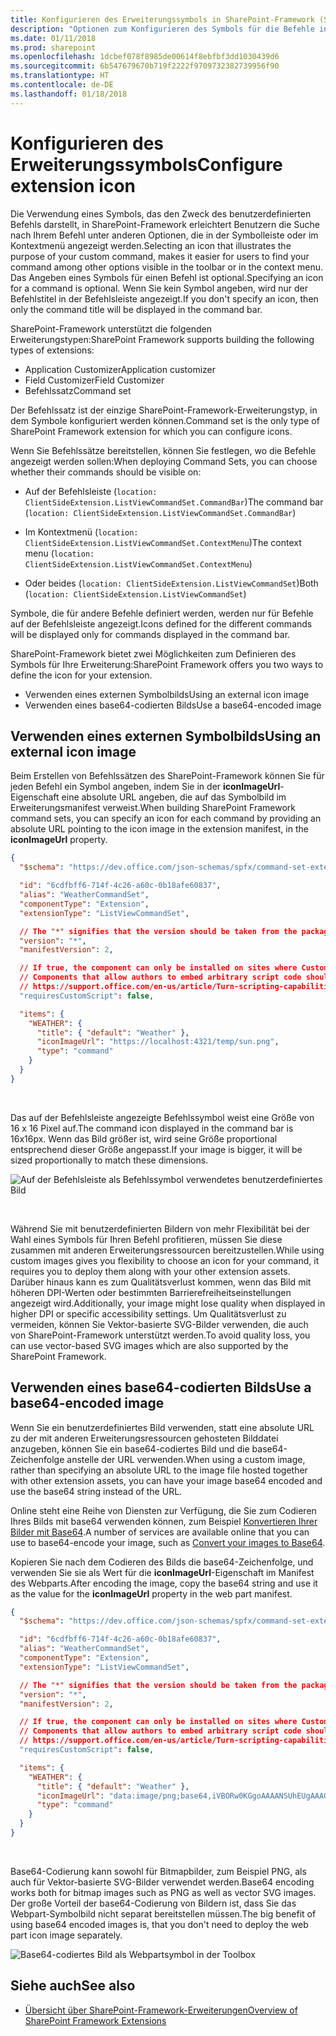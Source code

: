 ```yaml
---
title: Konfigurieren des Erweiterungssymbols in SharePoint-Framework (SPFx)-Erweiterungen
description: "Optionen zum Konfigurieren des Symbols für die Befehle in SharePoint-Framework (SPFx)-Erweiterungen."
ms.date: 01/11/2018
ms.prod: sharepoint
ms.openlocfilehash: 1dcbef078f8985de00614f8ebfbf3dd1030439d6
ms.sourcegitcommit: 6b547679670b719f2222f9709732382739956f90
ms.translationtype: HT
ms.contentlocale: de-DE
ms.lasthandoff: 01/18/2018
---
```

# <a name="configure-extension-icon"></a><span data-ttu-id="786e6-103">Konfigurieren des Erweiterungssymbols</span><span class="sxs-lookup"><span data-stu-id="786e6-103">Configure extension icon</span></span>

<span data-ttu-id="786e6-104">Die Verwendung eines Symbols, das den Zweck des benutzerdefinierten Befehls darstellt, in SharePoint-Framework erleichtert Benutzern die Suche nach Ihrem Befehl unter anderen Optionen, die in der Symbolleiste oder im Kontextmenü angezeigt werden.</span><span class="sxs-lookup"><span data-stu-id="786e6-104">Selecting an icon that illustrates the purpose of your custom command, makes it easier for users to find your command among other options visible in the toolbar or in the context menu.</span></span> <span data-ttu-id="786e6-105">Das Angeben eines Symbols für einen Befehl ist optional.</span><span class="sxs-lookup"><span data-stu-id="786e6-105">Specifying an icon for a command is optional.</span></span> <span data-ttu-id="786e6-106">Wenn Sie kein Symbol angeben, wird nur der Befehlstitel in der Befehlsleiste angezeigt.</span><span class="sxs-lookup"><span data-stu-id="786e6-106">If you don't specify an icon, then only the command title will be displayed in the command bar.</span></span>

<span data-ttu-id="786e6-107">SharePoint-Framework unterstützt die folgenden Erweiterungstypen:</span><span class="sxs-lookup"><span data-stu-id="786e6-107">SharePoint Framework supports building the following types of extensions:</span></span>

- <span data-ttu-id="786e6-108">Application Customizer</span><span class="sxs-lookup"><span data-stu-id="786e6-108">Application customizer</span></span>
- <span data-ttu-id="786e6-109">Field Customizer</span><span class="sxs-lookup"><span data-stu-id="786e6-109">Field Customizer</span></span>
- <span data-ttu-id="786e6-110">Befehlssatz</span><span class="sxs-lookup"><span data-stu-id="786e6-110">Command set</span></span>

<span data-ttu-id="786e6-111">Der Befehlssatz ist der einzige SharePoint-Framework-Erweiterungstyp, in dem Symbole konfiguriert werden können.</span><span class="sxs-lookup"><span data-stu-id="786e6-111">Command set is the only type of SharePoint Framework extension for which you can configure icons.</span></span>

<span data-ttu-id="786e6-112">Wenn Sie Befehlssätze bereitstellen, können Sie festlegen, wo die Befehle angezeigt werden sollen:</span><span class="sxs-lookup"><span data-stu-id="786e6-112">When deploying Command Sets, you can choose whether their commands should be visible on:</span></span>

- <span data-ttu-id="786e6-113">Auf der Befehlsleiste (`location: ClientSideExtension.ListViewCommandSet.CommandBar`)</span><span class="sxs-lookup"><span data-stu-id="786e6-113">The command bar (`location: ClientSideExtension.ListViewCommandSet.CommandBar`)</span></span>

- <span data-ttu-id="786e6-114">Im Kontextmenü (`location: ClientSideExtension.ListViewCommandSet.ContextMenu`)</span><span class="sxs-lookup"><span data-stu-id="786e6-114">The context menu (`location: ClientSideExtension.ListViewCommandSet.ContextMenu`)</span></span>

- <span data-ttu-id="786e6-115">Oder beides (`location: ClientSideExtension.ListViewCommandSet`)</span><span class="sxs-lookup"><span data-stu-id="786e6-115">Both (`location: ClientSideExtension.ListViewCommandSet`)</span></span>

<span data-ttu-id="786e6-116">Symbole, die für andere Befehle definiert werden, werden nur für Befehle auf der Befehlsleiste angezeigt.</span><span class="sxs-lookup"><span data-stu-id="786e6-116">Icons defined for the different commands will be displayed only for commands displayed in the command bar.</span></span>

<span data-ttu-id="786e6-117">SharePoint-Framework bietet zwei Möglichkeiten zum Definieren des Symbols für Ihre Erweiterung:</span><span class="sxs-lookup"><span data-stu-id="786e6-117">SharePoint Framework offers you two ways to define the icon for your extension.</span></span>

- <span data-ttu-id="786e6-118">Verwenden eines externen Symbolbilds</span><span class="sxs-lookup"><span data-stu-id="786e6-118">Using an external icon image</span></span>
- <span data-ttu-id="786e6-119">Verwenden eines base64-codierten Bilds</span><span class="sxs-lookup"><span data-stu-id="786e6-119">Use a base64-encoded image</span></span>

## <a name="use-an-external-icon-image"></a><span data-ttu-id="786e6-120">Verwenden eines externen Symbolbilds</span><span class="sxs-lookup"><span data-stu-id="786e6-120">Using an external icon image</span></span>

<span data-ttu-id="786e6-121">Beim Erstellen von Befehlssätzen des SharePoint-Framework können Sie für jeden Befehl ein Symbol angeben, indem Sie in der **iconImageUrl**-Eigenschaft eine absolute URL angeben, die auf das Symbolbild im Erweiterungsmanifest verweist.</span><span class="sxs-lookup"><span data-stu-id="786e6-121">When building SharePoint Framework command sets, you can specify an icon for each command by providing an absolute URL pointing to the icon image in the extension manifest, in the **iconImageUrl** property.</span></span>

```json
{
  "$schema": "https://dev.office.com/json-schemas/spfx/command-set-extension-manifest.schema.json",

  "id": "6cdfbff6-714f-4c26-a60c-0b18afe60837",
  "alias": "WeatherCommandSet",
  "componentType": "Extension",
  "extensionType": "ListViewCommandSet",

  // The "*" signifies that the version should be taken from the package.json
  "version": "*",
  "manifestVersion": 2,

  // If true, the component can only be installed on sites where Custom Script is allowed.
  // Components that allow authors to embed arbitrary script code should set this to true.
  // https://support.office.com/en-us/article/Turn-scripting-capabilities-on-or-off-1f2c515f-5d7e-448a-9fd7-835da935584f
  "requiresCustomScript": false,

  "items": {
    "WEATHER": {
      "title": { "default": "Weather" },
      "iconImageUrl": "https://localhost:4321/temp/sun.png",
      "type": "command"
    }
  }
}
```

<br/>

<span data-ttu-id="786e6-122">Das auf der Befehlsleiste angezeigte Befehlssymbol weist eine Größe von 16 x 16 Pixel auf.</span><span class="sxs-lookup"><span data-stu-id="786e6-122">The command icon displayed in the command bar is 16x16px.</span></span> <span data-ttu-id="786e6-123">Wenn das Bild größer ist, wird seine Größe proportional entsprechend dieser Größe angepasst.</span><span class="sxs-lookup"><span data-stu-id="786e6-123">If your image is bigger, it will be sized proportionally to match these dimensions.</span></span>

![Auf der Befehlsleiste als Befehlssymbol verwendetes benutzerdefiniertes Bild](../../../images/extensionicon_commandbar_imagepng.png)

<br/>

<span data-ttu-id="786e6-125">Während Sie mit benutzerdefinierten Bildern von mehr Flexibilität bei der Wahl eines Symbols für Ihren Befehl profitieren, müssen Sie diese zusammen mit anderen Erweiterungsressourcen bereitzustellen.</span><span class="sxs-lookup"><span data-stu-id="786e6-125">While using custom images gives you flexibility to choose an icon for your command, it requires you to deploy them along with your other extension assets.</span></span> <span data-ttu-id="786e6-126">Darüber hinaus kann es zum Qualitätsverlust kommen, wenn das Bild mit höheren DPI-Werten oder bestimmten Barrierefreiheitseinstellungen angezeigt wird.</span><span class="sxs-lookup"><span data-stu-id="786e6-126">Additionally, your image might lose quality when displayed in higher DPI or specific accessibility settings.</span></span> <span data-ttu-id="786e6-127">Um Qualitätsverlust zu vermeiden, können Sie Vektor-basierte SVG-Bilder verwenden, die auch von SharePoint-Framework unterstützt werden.</span><span class="sxs-lookup"><span data-stu-id="786e6-127">To avoid quality loss, you can use vector-based SVG images which are also supported by the SharePoint Framework.</span></span>

## <a name="use-a-base64-encoded-image"></a><span data-ttu-id="786e6-128">Verwenden eines base64-codierten Bilds</span><span class="sxs-lookup"><span data-stu-id="786e6-128">Use a base64-encoded image</span></span>

<span data-ttu-id="786e6-129">Wenn Sie ein benutzerdefiniertes Bild verwenden, statt eine absolute URL zu der mit anderen Erweiterungsressourcen gehosteten Bilddatei anzugeben, können Sie ein base64-codiertes Bild und die base64-Zeichenfolge anstelle der URL verwenden.</span><span class="sxs-lookup"><span data-stu-id="786e6-129">When using a custom image, rather than specifying an absolute URL to the image file hosted together with other extension assets, you can have your image base64 encoded and use the base64 string instead of the URL.</span></span>

<span data-ttu-id="786e6-130">Online steht eine Reihe von Diensten zur Verfügung, die Sie zum Codieren Ihres Bilds mit base64 verwenden können, zum Beispiel [Konvertieren Ihrer Bilder mit Base64](https://www.base64-image.de).</span><span class="sxs-lookup"><span data-stu-id="786e6-130">A number of services are available online that you can use to base64-encode your image, such as [Convert your images to Base64](https://www.base64-image.de).</span></span>

<span data-ttu-id="786e6-131">Kopieren Sie nach dem Codieren des Bilds die base64-Zeichenfolge, und verwenden Sie sie als Wert für die **iconImageUrl**-Eigenschaft im Manifest des Webparts.</span><span class="sxs-lookup"><span data-stu-id="786e6-131">After encoding the image, copy the base64 string and use it as the value for the **iconImageUrl** property in the web part manifest.</span></span>

```json
{
  "$schema": "https://dev.office.com/json-schemas/spfx/command-set-extension-manifest.schema.json",

  "id": "6cdfbff6-714f-4c26-a60c-0b18afe60837",
  "alias": "WeatherCommandSet",
  "componentType": "Extension",
  "extensionType": "ListViewCommandSet",

  // The "*" signifies that the version should be taken from the package.json
  "version": "*",
  "manifestVersion": 2,

  // If true, the component can only be installed on sites where Custom Script is allowed.
  // Components that allow authors to embed arbitrary script code should set this to true.
  // https://support.office.com/en-us/article/Turn-scripting-capabilities-on-or-off-1f2c515f-5d7e-448a-9fd7-835da935584f
  "requiresCustomScript": false,

  "items": {
    "WEATHER": {
      "title": { "default": "Weather" },
      "iconImageUrl": "data:image/png;base64,iVBORw0KGgoAAAANSUhEUgAAAQAAAAEACAYAAABccqhmAAAAAXNSR0IB2cksfwAAACBjSFJNAAB6JgAAgIQAAPoAAACA6AAAdTAAAOpgAAA6mAAAF3CculE8AAB/hUlEQVR42u29ebwkWVUn/j03Ipe31PZqr+ruqu7q6pXuZlcRRgUVBRnUn0rpMAJuTDeLog4u48bMiDoMtCA0MjAwOqil4oI6qCO2oIiDTQ...",
      "type": "command"
    }
  }
}
```

<br/>

<span data-ttu-id="786e6-132">Base64-Codierung kann sowohl für Bitmapbilder, zum Beispiel PNG, als auch für Vektor-basierte SVG-Bilder verwendet werden.</span><span class="sxs-lookup"><span data-stu-id="786e6-132">Base64 encoding works both for bitmap images such as PNG as well as vector SVG images.</span></span> <span data-ttu-id="786e6-133">Der große Vorteil der base64-Codierung von Bildern ist, dass Sie das Webpart-Symbolbild nicht separat bereitstellen müssen.</span><span class="sxs-lookup"><span data-stu-id="786e6-133">The big benefit of using base64 encoded images is, that you don't need to deploy the web part icon image separately.</span></span>

![Base64-codiertes Bild als Webpartsymbol in der Toolbox](../../../images/extensionicon_commandbar_base64.png)

## <a name="see-also"></a><span data-ttu-id="786e6-135">Siehe auch</span><span class="sxs-lookup"><span data-stu-id="786e6-135">See also</span></span>

- [<span data-ttu-id="786e6-136">Übersicht über SharePoint-Framework-Erweiterungen</span><span class="sxs-lookup"><span data-stu-id="786e6-136">Overview of SharePoint Framework Extensions</span></span>](../overview-extensions.md)